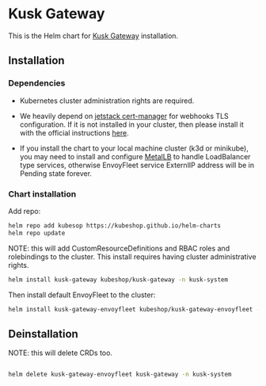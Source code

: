 # Kusk Gateway

This is the Helm chart for [Kusk Gateway](https://github.com/kubeshop/kusk-gateway) installation.

## Installation

### Dependencies

* Kubernetes cluster administration rights are required.

* We heavily depend on [jetstack cert-manager](https://github.com/jetstack/cert-manager) for webhooks TLS configuration. If it is not installed in your cluster, then please install it with the official instructions [here](https://cert-manager.io/docs/installation/).

* If you install the chart to your local machine cluster (k3d or minikube), you may need to install and configure [MetalLB](https://metallb.universe.tf/) to handle LoadBalancer type services,
otherwise EnvoyFleet service ExternlIP address will be in Pending state forever.

### Chart installation

Add repo:

```sh
helm repo add kubesop https://kubeshop.github.io/helm-charts
helm repo update

```

NOTE: this will add CustomResourceDefinitions and RBAC roles and rolebindings to the cluster.
This install requires having cluster administrative rights.

```sh
helm install kusk-gateway kubeshop/kusk-gateway -n kusk-system
```

Then install default EnvoyFleet to the cluster:

```sh
helm install kusk-gateway-envoyfleet kubeshop/kusk-gateway-envoyfleet -n kusk-system
```

## Deinstallation

NOTE: this will delete CRDs too.

```sh

helm delete kusk-gateway-envoyfleet kusk-gateway -n kusk-system

```
